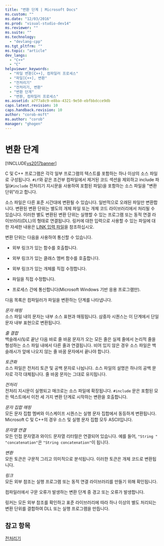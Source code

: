 ```yaml
---
title: "변환 단계 | Microsoft Docs"
ms.custom: ""
ms.date: "12/03/2016"
ms.prod: "visual-studio-dev14"
ms.reviewer: ""
ms.suite: ""
ms.technology: 
  - "devlang-cpp"
ms.tgt_pltfrm: ""
ms.topic: "article"
dev_langs: 
  - "C++"
  - "C"
helpviewer_keywords: 
  - "파일 변환[C++], 컴파일러 프로세스"
  - "파일[C++], 변환"
  - "전처리기"
  - "전처리기, 변환"
  - "변환 단계"
  - "변환, 컴파일러 프로세스"
ms.assetid: a7f7a8c9-e8ba-4321-9e50-ebfbbdcce9db
caps.latest.revision: 10
caps.handback.revision: 10
author: "corob-msft"
ms.author: "corob"
manager: "ghogen"
---
```

# 변환 단계
[!INCLUDE[vs2017banner](../assembler/inline/includes/vs2017banner.md)]

C 및 C\+\+ 프로그램은 각각 일부 프로그램의 텍스트를 포함하는 하나 이상의 소스 파일로 구성됩니다.  `#if`와 같은 조건부 컴파일에서 제거된 코드 섹션을 제외하고 include 파일\(`#include` 전처리기 지시문을 사용하여 포함된 파일\)을 포함하는 소스 파일을 "변환 단위"라고 합니다.  
  
 소스 파일은 다른 표준 시간대에 변환될 수 있습니다. 일반적으로 오래된 파일만 변환합니다.  변환된 변환 단위는 별도의 개체 파일 또는 개체 코드 라이브러리에서 처리될 수 있습니다.  이러한 별도 변환된 변환 단위는 실행할 수 있는 프로그램 또는 동적 연결 라이브러리\(DLL\)의 형태로 연결됩니다.  링커에 대한 입력으로 사용할 수 있는 파일에 대한 자세한 내용은 [LINK 입력 파일](../build/reference/link-input-files.md)을 참조하십시오.  
  
 변환 단위는 다음을 사용하여 통신할 수 있습니다.  
  
-   외부 링크가 있는 함수를 호출합니다.  
  
-   외부 링크가 있는 클래스 멤버 함수를 호출합니다.  
  
-   외부 링크가 있는 개체를 직접 수정합니다.  
  
-   파일을 직접 수정합니다.  
  
-   프로세스 간에 통신합니다\(Microsoft Windows 기반 응용 프로그램만\).  
  
 다음 목록은 컴파일러가 파일을 변환하는 단계를 나타냅니다.  
  
 *문자 매핑*  
 소스 파일 내의 문자는 내부 소스 표현과 매핑됩니다.  삼중자 시퀀스는 이 단계에서 단일 문자 내부 표현으로 변환됩니다.  
  
 *줄 결합*  
 백슬래시\(**\\**\)로 끝난 다음 바로 줄 바꿈 문자가 오는 모든 줄은 실제 줄에서 논리적 줄을 형성하는 소스 파일 내에서 다른 줄과 연결됩니다.  비어 있지 않은 경우 소스 파일은 백슬래시가 앞에 나오지 않는 줄 바꿈 문자에서 끝나야 합니다.  
  
 *토큰화*  
 소스 파일은 전처리 토큰 및 공백 문자로 나뉩니다.  소스 파일의 설명은 하나의 공백 문자로 각각 대체됩니다.  줄 바꿈 문자는 그대로 유지됩니다.  
  
 *전처리*  
 전처리 지시문이 실행되고 매크로는 소스 파일에 확장됩니다.  `#include` 문은 포함된 모든 텍스트에서 이전 세 가지 변환 단계로 시작하는 변환을 호출합니다.  
  
 *문자 집합 매핑*  
 모든 문자 집합 멤버와 이스케이프 시퀀스는 실행 문자 집합에서 동등하게 변환됩니다.  Microsoft C 및 C\+\+의 경우 소스 및 실행 문자 집합 모두 ASCII입니다.  
  
 *문자열 연결*  
 모든 인접 문자열과 와이드 문자열 리터럴은 연결되어 있습니다.  예를 들어, `"String " "concatenation"`은 `"String concatenation"`이 됩니다.  
  
 *변환*  
 모든 토큰은 구문적 그리고 의미적으로 분석됩니다. 이러한 토큰은 개체 코드로 변환됩니다.  
  
 *링크*  
 모든 외부 참조는 실행 프로그램 또는 동적 연결 라이브러리를 만들기 위해 확인됩니다.  
  
 컴파일러에서 구문 오류가 발생하는 변환 단계 중 경고 또는 오류가 발생합니다.  
  
 링커는 모든 외부 참조를 확인하고 표준 라이브러리에 따라 하나 이상의 별도 처리되는 변환 단위를 결합하여 DLL 또는 실행 프로그램을 만듭니다.  
  
## 참고 항목  
 [전처리기](../preprocessor/preprocessor.md)